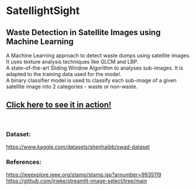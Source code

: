 # SatellightSight
## Waste Detection in Satellite Images using Machine Learning

A Machine Learning approach to detect waste dumps using satellite images.  
It uses texture analysis techniques like GLCM and LBP.  
A state-of-the-art Sliding Window Algorithm to analyses sub-images. It is adapted to the training data used for the model.  
A binary classifier model is used to classify each sub-image of a given satellite image into 2 categories - waste or non-waste.  

## [Click here to see it in action!](https://dev26git-satellightsight-waste-detection-i-streamlit-app-kdnlx4.streamlit.app)


<br />

### Dataset:
https://www.kaggle.com/datasets/shenhaibb/swad-dataset


### References:
https://ieeexplore.ieee.org/stamp/stamp.jsp?arnumber=9935119  
https://github.com/jrieke/streamlit-image-select/tree/main